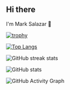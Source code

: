 
## Hi there 
I'm Mark Salazar
👋


[![trophy](https://github-profile-trophy.vercel.app/?username=kiTooTik)](https://github.com/ryo-ma/github-profile-trophy)

[![Top Langs](https://github-readme-stats.vercel.app/api/top-langs/?username=kiTooTik)](https://github.com/anuraghazra/github-readme-stats)

![GitHub streak stats](https://streak-stats.demolab.com/?user=kiTooTik) 

![GitHub stats](https://github-readme-stats.vercel.app/api?username=kiTooTik&show_icons=true&count_private=true)

![GitHub Activity Graph](https://github-readme-activity-graph.vercel.app/graph?username=kiTooTik&theme=github-compact)
